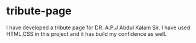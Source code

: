 # tribute-page
I have developed a tribute page for DR. A.P.J Abdul Kalam Sir. I have used HTML,CSS in this project and it has build my confidence as well.

